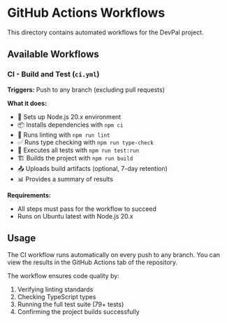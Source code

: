 # GitHub Actions Workflows

This directory contains automated workflows for the DevPal project.

## Available Workflows

### CI - Build and Test (`ci.yml`)

**Triggers:** Push to any branch (excluding pull requests)

**What it does:**
- 🔧 Sets up Node.js 20.x environment
- 📦 Installs dependencies with `npm ci`
- 🧹 Runs linting with `npm run lint`
- ✅ Runs type checking with `npm run type-check`
- 🧪 Executes all tests with `npm run test:run`
- 🏗️ Builds the project with `npm run build`
- 📤 Uploads build artifacts (optional, 7-day retention)
- 📊 Provides a summary of results

**Requirements:**
- All steps must pass for the workflow to succeed
- Runs on Ubuntu latest with Node.js 20.x

## Usage

The CI workflow runs automatically on every push to any branch. You can view the results in the GitHub Actions tab of the repository.

The workflow ensures code quality by:
1. Verifying linting standards
2. Checking TypeScript types
3. Running the full test suite (79+ tests)
4. Confirming the project builds successfully